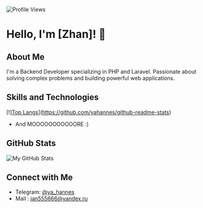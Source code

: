 ![Profile Views](https://komarev.com/ghpvc/?username=yahannes&color=blue)
# Hello, I'm [Zhan]! 👋

## About Me
I'm a Backend Developer specializing in PHP and Laravel. Passionate about solving complex problems and building powerful web applications.

## Skills and Technologies
[!][Top Langs](https://github-readme-stats.vercel.app/api/top-langs/?username=yahannes)](https://github.com/yahannes/github-readme-stats)
- And MOOOOOOOOOOORE :)

## GitHub Stats
![My GitHub Stats](https://github-readme-stats.vercel.app/api?username=yahannes&show_icons=true&theme=dark&hide_border=true&bg_color=0D1117&title_color=007ACC&icon_color=007ACC)

## Connect with Me
- Telegram: [@ya_hannes](https://t.me/ya_hannes)
- Mail : [jan555666@yandex.ru](jan555666@yandex.ru)
